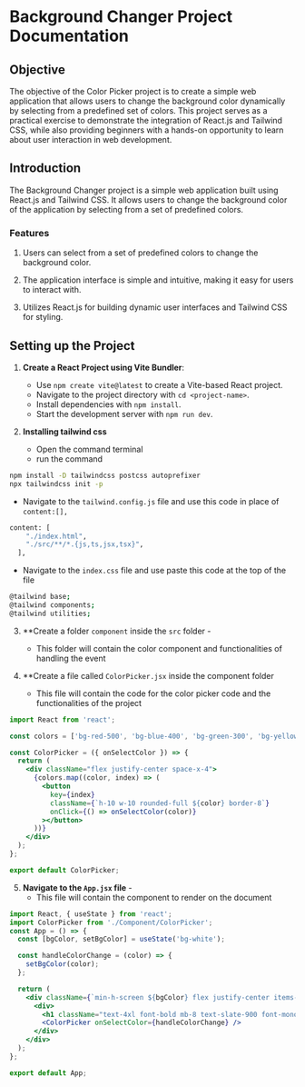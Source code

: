 # Background Changer Project Documentation

## Objective 

The objective of the Color Picker project is to create a simple web application that allows users to change the background color dynamically by selecting from a predefined set of colors. This project serves as a practical exercise to demonstrate the integration of React.js and Tailwind CSS, while also providing beginners with a hands-on opportunity to learn about user interaction in web development.

## Introduction

The Background Changer project is a simple web application built using React.js and Tailwind CSS. It allows users to change the background color of the application by selecting from a set of predefined colors.

### Features

1. Users can select from a set of predefined colors to change the background color.

2. The application interface is simple and intuitive, making it easy for users to interact with.

3. Utilizes React.js for building dynamic user interfaces and Tailwind CSS for styling.


## Setting up the Project

1. **Create a React Project using Vite Bundler**:
    - Use `npm create vite@latest` to create a Vite-based React project.
    - Navigate to the project directory with `cd <project-name>`.
    - Install dependencies with `npm install`.
    - Start the development server with `npm run dev`.

2. **Installing tailwind css**
    - Open the command terminal 
    - run the command 
```bash
npm install -D tailwindcss postcss autoprefixer
npx tailwindcss init -p
```
  - Navigate to the `tailwind.config.js` file and use this code in place of `content:[],` 
```bash
content: [
    "./index.html",
    "./src/**/*.{js,ts,jsx,tsx}",
  ],
```
  - Navigate to the `index.css` file and use paste this code at the top of the file 
```bash
@tailwind base;
@tailwind components;
@tailwind utilities;
```
3. **Create a folder `component` inside the `src` folder - 
    - This folder will contain the color component and functionalities of handling the event 

4. **Create a file called `ColorPicker.jsx` inside the component folder
    - This file will contain the code for the color picker code and the functionalities of the project

```jsx
import React from 'react';

const colors = ['bg-red-500', 'bg-blue-400', 'bg-green-300', 'bg-yellow-300'];

const ColorPicker = ({ onSelectColor }) => {
  return (
    <div className="flex justify-center space-x-4">
      {colors.map((color, index) => (
        <button
          key={index}
          className={`h-10 w-10 rounded-full ${color} border-8`}
          onClick={() => onSelectColor(color)}
        ></button>
      ))}
    </div>
  );
};

export default ColorPicker;

```
5. **Navigate to the `App.jsx` file** - 
    - This file will contain the component to render on the document 

```jsx
import React, { useState } from 'react';
import ColorPicker from './Component/ColorPicker';
const App = () => {
  const [bgColor, setBgColor] = useState('bg-white');

  const handleColorChange = (color) => {
    setBgColor(color);
  };

  return (
    <div className={`min-h-screen ${bgColor} flex justify-center items-center`}>
      <div>
        <h1 className="text-4xl font-bold mb-8 text-slate-900 font-mono">Background Changer</h1>
        <ColorPicker onSelectColor={handleColorChange} />
      </div>
    </div>
  );
};

export default App;

```
